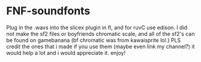 # FNF-soundfonts
Plug in the .wavs into the slicex plugin in fl, and for ruvC use edison.
I did not make the sf2 files or boyfriends chromatic scale, and all of the sf2's can be found on gamebanana (bf chromatic was from kawaisprite lol.)
PLS credit the ones that i made if you use them (maybe even link my channel?) it would help a lot and i would appreciate it. 
enjoy!
